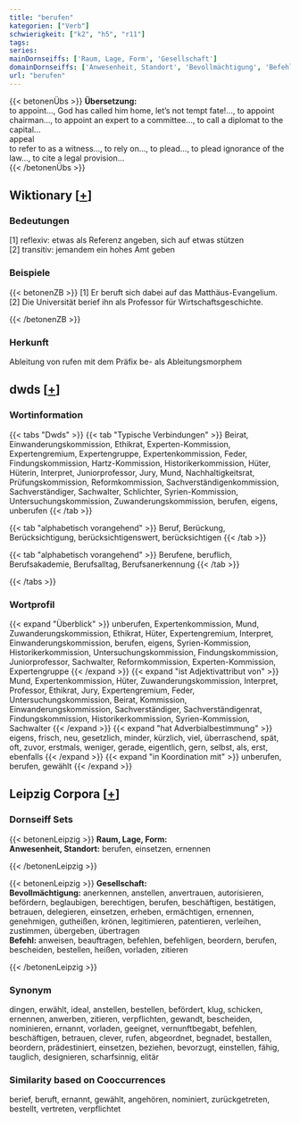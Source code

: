 ```yaml
---
title: "berufen"
kategorien: ["Verb"]
schwierigkeit: ["k2", "h5", "r11"]
tags:
series:
mainDornseiffs: ['Raum, Lage, Form', 'Gesellschaft']
domainDornseiffs: ['Anwesenheit, Standort', 'Bevollmächtigung', 'Befehl']
url: "berufen"
---
```


{{< betonenÜbs >}}
**Übersetzung:**  
to appoint..., God has called him home, let’s not tempt fate!..., to appoint chairman..., to appoint an expert to a committee..., to call a diplomat to the capital...  
appeal  
to refer to as a witness..., to rely on..., to plead..., to plead ignorance of the law..., to cite a legal provision...  
{{< /betonenÜbs >}}

## Wiktionary [[+](https://de.wiktionary.org/wiki/berufen)]

### Bedeutungen
[1] reflexiv: etwas als Referenz angeben, sich auf etwas stützen  
[2] transitiv: jemandem ein hohes Amt geben  

### Beispiele
{{< betonenZB >}}
[1] Er beruft sich dabei auf das Matthäus-Evangelium.  
[2] Die Universität berief ihn als Professor für Wirtschaftsgeschichte.  

{{< /betonenZB >}}
### Herkunft
Ableitung von rufen mit dem Präfix be- als Ableitungsmorphem  



## dwds [[+](https://www.dwds.de/wb/berufen)]

### Wortinformation
{{< tabs "Dwds" >}}
{{< tab "Typische Verbindungen" >}}
Beirat, Einwanderungskommission, Ethikrat, Experten-Kommission, Expertengremium, Expertengruppe, Expertenkommission, Feder, Findungskommission, Hartz-Kommission, Historikerkommission, Hüter, Hüterin, Interpret, Juniorprofessor, Jury, Mund, Nachhaltigkeitsrat, Prüfungskommission, Reformkommission, Sachverständigenkommission, Sachverständiger, Sachwalter, Schlichter, Syrien-Kommission, Untersuchungskommission, Zuwanderungskommission, berufen, eigens, unberufen
{{< /tab >}}

{{< tab "alphabetisch vorangehend" >}}
Beruf, Berückung, Berücksichtigung, berücksichtigenswert, berücksichtigen
{{< /tab >}}

{{< tab "alphabetisch vorangehend" >}}
Berufene, beruflich, Berufsakademie, Berufsalltag, Berufsanerkennung
{{< /tab >}}

{{< /tabs >}}

### Wortprofil
{{< expand "Überblick" >}} unberufen, Expertenkommission, Mund, Zuwanderungskommission, Ethikrat, Hüter, Expertengremium, Interpret, Einwanderungskommission, berufen, eigens, Syrien-Kommission, Historikerkommission, Untersuchungskommission, Findungskommission, Juniorprofessor, Sachwalter, Reformkommission, Experten-Kommission, Expertengruppe {{< /expand >}}
{{< expand "ist Adjektivattribut von" >}} Mund, Expertenkommission, Hüter, Zuwanderungskommission, Interpret, Professor, Ethikrat, Jury, Expertengremium, Feder, Untersuchungskommission, Beirat, Kommission, Einwanderungskommission, Sachverständiger, Sachverständigenrat, Findungskommission, Historikerkommission, Syrien-Kommission, Sachwalter {{< /expand >}}
{{< expand "hat Adverbialbestimmung" >}} eigens, frisch, neu, gesetzlich, minder, kürzlich, viel, überraschend, spät, oft, zuvor, erstmals, weniger, gerade, eigentlich, gern, selbst, als, erst, ebenfalls {{< /expand >}}
{{< expand "in Koordination mit" >}} unberufen, berufen, gewählt {{< /expand >}}

## Leipzig Corpora [[+](https://corpora.uni-leipzig.de/en/res?word=berufen&corpusId=deu_newscrawl-public_2018)]

### Dornseiff Sets
{{< betonenLeipzig >}}
**Raum, Lage, Form:**  
**Anwesenheit, Standort:** berufen, einsetzen, ernennen  

{{< /betonenLeipzig >}}


{{< betonenLeipzig >}}
**Gesellschaft:**  
**Bevollmächtigung:** anerkennen, anstellen, anvertrauen, autorisieren, befördern, beglaubigen, berechtigen, berufen, beschäftigen, bestätigen, betrauen, delegieren, einsetzen, erheben, ermächtigen, ernennen, genehmigen, gutheißen, krönen, legitimieren, patentieren, verleihen, zustimmen, übergeben, übertragen  
**Befehl:** anweisen, beauftragen, befehlen, befehligen, beordern, berufen, bescheiden, bestellen, heißen, vorladen, zitieren  

{{< /betonenLeipzig >}}

### Synonym
dingen, erwählt, ideal, anstellen, bestellen, befördert, klug, schicken, ernennen, anwerben, zitieren, verpflichten, gewandt, bescheiden, nominieren, ernannt, vorladen, geeignet, vernunftbegabt, befehlen, beschäftigen, betrauen, clever, rufen, abgeordnet, begnadet, bestallen, beordern, prädestiniert, einsetzen, beziehen, bevorzugt, einstellen, fähig, tauglich, designieren, scharfsinnig, elitär


### Similarity based on Cooccurrences
berief, beruft, ernannt, gewählt, angehören, nominiert, zurückgetreten, bestellt, vertreten, verpflichtet

